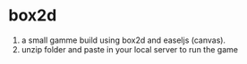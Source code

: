 # box2d
1. a small gamme build using box2d and easeljs (canvas).
2. unzip folder and paste in your local server to run the game 
